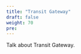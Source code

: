 ```yaml
---
title: "Transit Gateway"
draft: false
weight: 70
pre: 
---
```




Talk about Transit Gateway.











